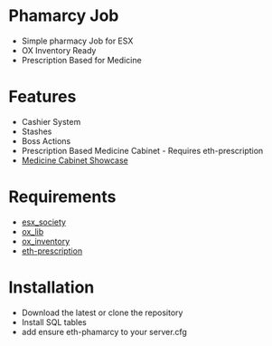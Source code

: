 
# Phamarcy Job 

* Simple pharmacy Job for ESX 
* OX Inventory Ready
* Prescription Based for Medicine


# Features 

* Cashier System
* Stashes
* Boss Actions
* Prescription Based Medicine Cabinet - Requires eth-prescription
* [Medicine Cabinet Showcase](https://youtu.be/epRF3Za-g6s)

# Requirements
* [esx_society](https://github.com/esx-framework/esx_society)
* [ox_lib](https://github.com/overextended/ox_lib)
* [ox_inventory](https://overextended.dev/ox_inventory)
* [eth-prescription](https://github.com/jumaaaar/eth-prescription)


# Installation
- Download the latest or clone the repository
- Install SQL tables
- add ensure eth-phamarcy to your server.cfg





